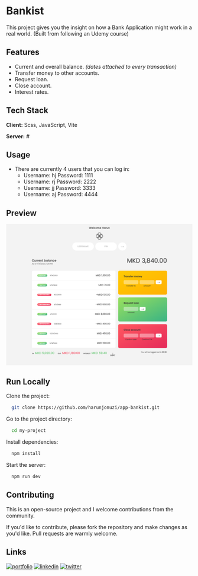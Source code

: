# Bankist

This project gives you the insight on how a Bank Application might work in a real world. (Built from following an Udemy course)

## Features

-   Current and overall balance. _(dates attached to every transaction)_
-   Transfer money to other accounts.
-   Request loan.
-   Close account.
-   Interest rates.

## Tech Stack

**Client:** Scss, JavaScript, Vite

**Server:** #

## Usage

-   There are currently 4 users that you can log in:
    -   Username: hj Password: 1111
    -   Username: rj Password: 2222
    -   Username: jj Password: 3333
    -   Username: aj Password: 4444

## Preview

![Preview](public/img/readme-screenshot1.png)

## Run Locally

Clone the project:

```bash
  git clone https://github.com/harunjonuzi/app-bankist.git
```

Go to the project directory:

```bash
  cd my-project
```

Install dependencies:

```bash
  npm install
```

Start the server:

```bash
  npm run dev
```

## Contributing

This is an open-source project and I welcome contributions from the community.

If you'd like to contribute, please fork the repository and make changes as you'd like. Pull requests are warmly welcome.

## Links

[![portfolio](https://img.shields.io/badge/my_portfolio-000?style=for-the-badge&logo=ko-fi&logoColor=white)](https://harunjonuzi.com/)
[![linkedin](https://img.shields.io/badge/linkedin-0A66C2?style=for-the-badge&logo=linkedin&logoColor=white)](https://www.linkedin.com/in/harunjonuzi)
[![twitter](https://img.shields.io/badge/twitter-1DA1F2?style=for-the-badge&logo=twitter&logoColor=white)](https://x.com/harunjonuzi)
